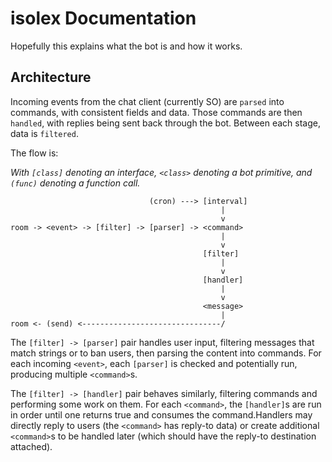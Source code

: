 # isolex Documentation

Hopefully this explains what the bot is and how it works.

## Architecture

Incoming events from the chat client (currently SO) are `parsed` into commands, with consistent fields and data. Those
commands are then `handled`, with replies being sent back through the bot. Between each stage, data is `filtered`.

The flow is:

*With `[class]` denoting an interface, `<class>` denoting a bot primitive, and `(func)` denoting a function call.*

```none
                               (cron) ---> [interval]
                                               |
                                               v
room -> <event> -> [filter] -> [parser] -> <command>
                                               |
                                               v
                                           [filter]
                                               |
                                               v
                                           [handler]
                                               |
                                               v
                                           <message>
                                               |
room <- (send) <-------------------------------/
```

The `[filter] -> [parser]` pair handles user input, filtering messages that match strings or to ban users, then parsing
the content into commands. For each incoming `<event>`, each `[parser]` is checked and potentially run, producing
multiple `<command>`s.

The `[filter] -> [handler]` pair behaves similarly, filtering commands and performing some work on them. For each
`<command>`, the `[handler]`s are run in order until one returns true and consumes the command.Handlers may
directly reply to users (the `<command>` has reply-to data) or create additional `<command>`s to be handled later
(which should have the reply-to destination attached).
